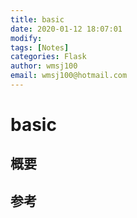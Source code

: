 ```yaml
---
title: basic
date: 2020-01-12 18:07:01
modify: 
tags: [Notes]
categories: Flask
author: wmsj100
email: wmsj100@hotmail.com
---
```


# basic

## 概要

## 参考

